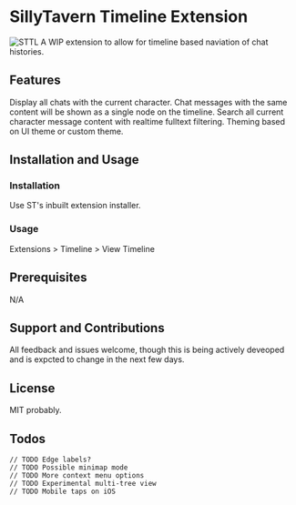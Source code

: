 # SillyTavern Timeline Extension
![STTL](https://github.com/city-unit/SillyTavern-Timelines/assets/140349364/7ef54816-b156-4002-af46-236635b6f0d6)
A WIP extension to allow for timeline based naviation of chat histories.


## Features

Display all chats with the current character. Chat messages with the same content will be shown as a single node on the timeline.
Search all current character message content with realtime fulltext filtering. 
Theming based on UI theme or custom theme.

## Installation and Usage

### Installation

Use ST's inbuilt extension installer.

### Usage

Extensions > Timeline > View Timeline

## Prerequisites

N/A

## Support and Contributions

All feedback and issues welcome, though this is being actively deveoped and is expcted to change in the next few days. 

## License

MIT probably. 

## Todos
```
// TODO Edge labels?
// TODO Possible minimap mode
// TODO More context menu options
// TODO Experimental multi-tree view
// TODO Mobile taps on iOS
```
